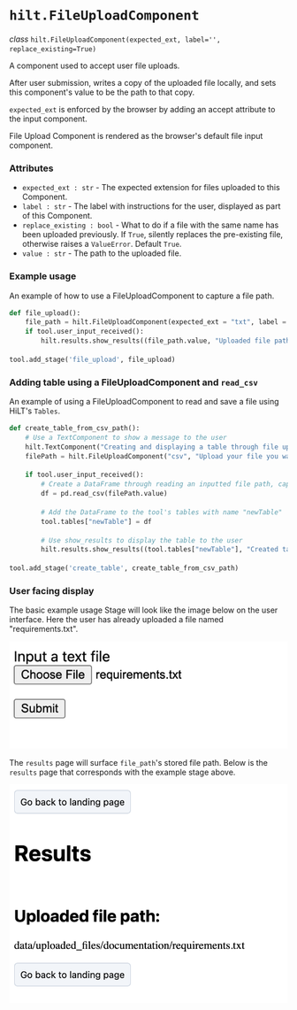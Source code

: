 # `hilt.FileUploadComponent`

_class_ `hilt.FileUploadComponent(expected_ext, label='', replace_existing=True)`

A component used to accept user file uploads.

After user submission, writes a copy of the uploaded file locally, and sets this component's value to be the path to that copy.

`expected_ext` is enforced by the browser by adding an accept attribute to the input component.

File Upload Component is rendered as the browser's default file input component.

### Attributes
- `expected_ext : str` - The expected extension for files uploaded to this Component.
- `label : str` - The label with instructions for the user, displayed as part of this Component.
- `replace_existing : bool` - What to do if a file with the same name has been uploaded previously. If `True`, silently replaces the pre-existing file, otherwise raises a `ValueError`. Default `True`.
- `value : str` - The path to the uploaded file.

### Example usage
An example of how to use a FileUploadComponent to capture a file path.

```python
def file_upload():
    file_path = hilt.FileUploadComponent(expected_ext = "txt", label = "Input a text file")
    if tool.user_input_received():
        hilt.results.show_results((file_path.value, "Uploaded file path: "))

tool.add_stage('file_upload', file_upload)
```

### Adding table using a FileUploadComponent and `read_csv` 

An example of using a FileUploadComponent to read and save a file using HiLT's `Tables`.

```python
def create_table_from_csv_path():
    # Use a TextComponent to show a message to the user
    hilt.TextComponent("Creating and displaying a table through file upload")
    filePath = hilt.FileUploadComponent("csv", "Upload your file you want to save!")

    if tool.user_input_received():
        # Create a DataFrame through reading an inputted file path, captured by the FileUploadComponent.  
        df = pd.read_csv(filePath.value)

        # Add the DataFrame to the tool's tables with name "newTable"
        tool.tables["newTable"] = df

        # Use show_results to display the table to the user
        hilt.results.show_results((tool.tables["newTable"], "Created table: "))

tool.add_stage('create_table', create_table_from_csv_path)
```

### User facing display
The basic example usage Stage will look like the image below on the user interface. Here the user has already uploaded a file named "requirements.txt". 

<img src="https://github.com/skberkeley/CNLDocs/blob/main/docs/images/file_upload_1.png?raw=true?" alt="File upload component input"> </img>

The `results` page will surface `file_path`'s stored file path. Below is the `results` page that corresponds with the example stage above. 

<img src="https://github.com/skberkeley/CNLDocs/blob/main/docs/images/file_upload_2.png?raw=true?" alt="File upload component output"> </img>

